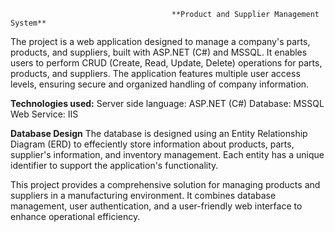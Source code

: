                                         **Product and Supplier Management System**
The project is a web application designed to manage a company's parts, products, and suppliers, built with ASP.NET (C#) and MSSQL. It enables users to perform CRUD (Create, 
Read, Update, Delete) operations for parts, products, and suppliers. The application features multiple user access levels, ensuring secure and organized handling of company 
information. 

**Technologies used:**
Server side language: ASP.NET (C#) 
Database: MSSQL
Web Service: IIS

**Database Design**
The database is designed using an Entity Relationship Diagram (ERD) to effeciently store information about products, parts, supplier's information, and inventory management. Each entity has a unique identifier to support the application's functionality. 

This project provides a comprehensive solution for managing products and suppliers in a manufacturing environment. It combines database management, user authentication, and a user-friendly web interface to enhance operational efficiency.
